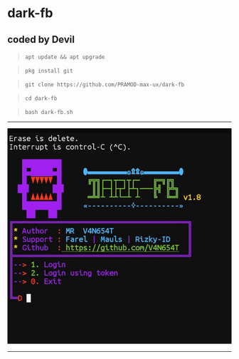 # dark-fb

## coded by Devil

>`apt update && apt upgrade`

>`pkg install git`

>`git clone https://github.com/PRAMOD-max-ux/dark-fb`

>`cd dark-fb`

>`bash dark-fb.sh`

<hr>
<img src="20201227_140444.jpg" >
<hr>

